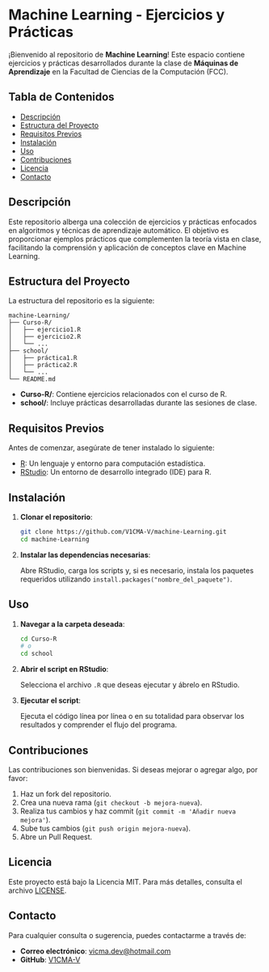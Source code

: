 # Machine Learning - Ejercicios y Prácticas

¡Bienvenido al repositorio de **Machine Learning**! Este espacio contiene ejercicios y prácticas desarrollados durante la clase de **Máquinas de Aprendizaje** en la Facultad de Ciencias de la Computación (FCC).

## Tabla de Contenidos

- [Descripción](#descripción)
- [Estructura del Proyecto](#estructura-del-proyecto)
- [Requisitos Previos](#requisitos-previos)
- [Instalación](#instalación)
- [Uso](#uso)
- [Contribuciones](#contribuciones)
- [Licencia](#licencia)
- [Contacto](#contacto)

## Descripción

Este repositorio alberga una colección de ejercicios y prácticas enfocados en algoritmos y técnicas de aprendizaje automático. El objetivo es proporcionar ejemplos prácticos que complementen la teoría vista en clase, facilitando la comprensión y aplicación de conceptos clave en Machine Learning.

## Estructura del Proyecto

La estructura del repositorio es la siguiente:

```
machine-Learning/
├── Curso-R/
│   ├── ejercicio1.R
│   ├── ejercicio2.R
│   └── ...
├── school/
│   ├── práctica1.R
│   ├── práctica2.R
│   └── ...
└── README.md
```

- **Curso-R/**: Contiene ejercicios relacionados con el curso de R.
- **school/**: Incluye prácticas desarrolladas durante las sesiones de clase.

## Requisitos Previos

Antes de comenzar, asegúrate de tener instalado lo siguiente:

- [R](https://www.r-project.org/): Un lenguaje y entorno para computación estadística.
- [RStudio](https://rstudio.com/): Un entorno de desarrollo integrado (IDE) para R.

## Instalación

1. **Clonar el repositorio**:

   ```bash
   git clone https://github.com/V1CMA-V/machine-Learning.git
   cd machine-Learning
   ```

2. **Instalar las dependencias necesarias**:

   Abre RStudio, carga los scripts y, si es necesario, instala los paquetes requeridos utilizando `install.packages("nombre_del_paquete")`.

## Uso

1. **Navegar a la carpeta deseada**:

   ```bash
   cd Curso-R
   # o
   cd school
   ```

2. **Abrir el script en RStudio**:

   Selecciona el archivo `.R` que deseas ejecutar y ábrelo en RStudio.

3. **Ejecutar el script**:

   Ejecuta el código línea por línea o en su totalidad para observar los resultados y comprender el flujo del programa.

## Contribuciones

Las contribuciones son bienvenidas. Si deseas mejorar o agregar algo, por favor:

1. Haz un fork del repositorio.
2. Crea una nueva rama (`git checkout -b mejora-nueva`).
3. Realiza tus cambios y haz commit (`git commit -m 'Añadir nueva mejora'`).
4. Sube tus cambios (`git push origin mejora-nueva`).
5. Abre un Pull Request.

## Licencia

Este proyecto está bajo la Licencia MIT. Para más detalles, consulta el archivo [LICENSE](LICENSE).

## Contacto

Para cualquier consulta o sugerencia, puedes contactarme a través de:

- **Correo electrónico**: [vicma.dev@hotmail.com](mailto:vicma.dev@hotmail.com)
- **GitHub**: [V1CMA-V](https://github.com/V1CMA-V)
